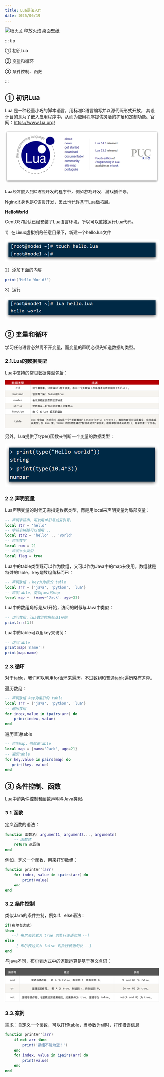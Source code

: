 ```yaml
---
title: Lua语法入门
date: 2025/06/19
---
```


![喷火龙 释放火焰 桌面壁纸](https://bizhi1.com/wp-content/uploads/2024/08/charizard-unleashing-fire-desktop-wallpaper-small.jpg)

::: tip

① 初识Lua

② 变量和循环

③ 条件控制、函数

:::

## ① 初识Lua

Lua 是一种轻量小巧的脚本语言，用标准C语言编写并以源代码形式开放， 其设计目的是为了嵌入应用程序中，从而为应用程序提供灵活的扩展和定制功能。官网：https://www.lua.org/

![image-20210821091437975](images/3-Redis_Advanced_Multilevel/image-20210821091437975.png)



Lua经常嵌入到C语言开发的程序中，例如游戏开发、游戏插件等。

Nginx本身也是C语言开发，因此也允许基于Lua做拓展。



**HelloWorld**

CentOS7默认已经安装了Lua语言环境，所以可以直接运行Lua代码。

1）在Linux虚拟机的任意目录下，新建一个hello.lua文件

![image-20210821091621308](images/3-Redis_Advanced_Multilevel/image-20210821091621308.png)

2）添加下面的内容

```lua
print("Hello World!")  
```



3）运行

![image-20210821091638140](images/3-Redis_Advanced_Multilevel/image-20210821091638140.png)



## ② 变量和循环

学习任何语言必然离不开变量，而变量的声明必须先知道数据的类型。

### 2.1.Lua的数据类型

Lua中支持的常见数据类型包括：

![image-20210821091835406](images/3-Redis_Advanced_Multilevel/image-20210821091835406.png)

另外，Lua提供了type()函数来判断一个变量的数据类型：

![image-20210821091904332](images/3-Redis_Advanced_Multilevel/image-20210821091904332.png)

### 2.2.声明变量

Lua声明变量的时候无需指定数据类型，而是用local来声明变量为局部变量：

```lua
-- 声明字符串，可以用单引号或双引号，
local str = 'hello'
-- 字符串拼接可以使用 ..
local str2 = 'hello' .. 'world'
-- 声明数字
local num = 21
-- 声明布尔类型
local flag = true
```



Lua中的table类型既可以作为数组，又可以作为Java中的map来使用。数组就是特殊的table，key是数组角标而已：

```lua
-- 声明数组 ，key为角标的 table
local arr = {'java', 'python', 'lua'}
-- 声明table，类似java的map
local map =  {name='Jack', age=21}
```

Lua中的数组角标是从1开始，访问的时候与Java中类似：

```lua
-- 访问数组，lua数组的角标从1开始
print(arr[1])
```

Lua中的table可以用key来访问：

```lua
-- 访问table
print(map['name'])
print(map.name)
```



### 2.3.循环

对于table，我们可以利用for循环来遍历。不过数组和普通table遍历略有差异。

遍历数组：

```lua
-- 声明数组 key为索引的 table
local arr = {'java', 'python', 'lua'}
-- 遍历数组
for index,value in ipairs(arr) do
    print(index, value) 
end
```

遍历普通table

```lua
-- 声明map，也就是table
local map = {name='Jack', age=21}
-- 遍历table
for key,value in pairs(map) do
   print(key, value) 
end
```



## ③ 条件控制、函数

Lua中的条件控制和函数声明与Java类似。

### 3.1.函数

定义函数的语法：

```lua
function 函数名( argument1, argument2..., argumentn)
    -- 函数体
    return 返回值
end
```



例如，定义一个函数，用来打印数组：

```lua
function printArr(arr)
    for index, value in ipairs(arr) do
        print(value)
    end
end
```



### 3.2.条件控制

类似Java的条件控制，例如if、else语法：

```lua
if(布尔表达式)
then
   --[ 布尔表达式为 true 时执行该语句块 --]
else
   --[ 布尔表达式为 false 时执行该语句块 --]
end

```



与java不同，布尔表达式中的逻辑运算是基于英文单词：

![image-20210821092657918](images/3-Redis_Advanced_Multilevel/image-20210821092657918.png)





### 3.3.案例

需求：自定义一个函数，可以打印table，当参数为nil时，打印错误信息



```lua
function printArr(arr)
    if not arr then
        print('数组不能为空！')
    end
    for index, value in ipairs(arr) do
        print(value)
    end
end
```

